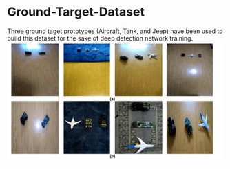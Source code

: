 # Ground-Target-Dataset
Three ground taget prototypes (Aircraft, Tank, and Jeep) have been used to build this dataset for the sake of deep detection network training.
![alt text](https://github.com/Ali-Maher/Ground-Target-Dataset/blob/master/Slide4.JPG)
